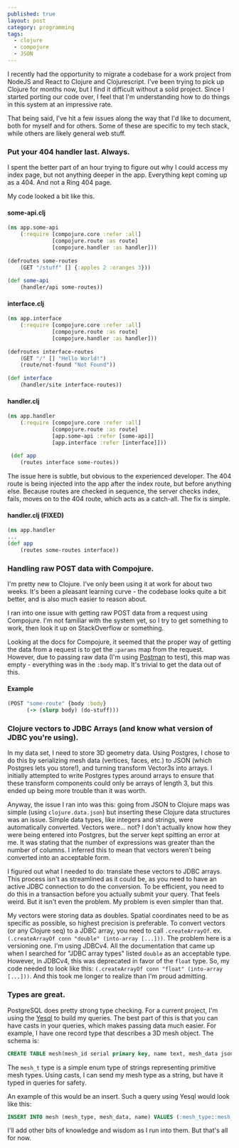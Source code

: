 ```yaml
---
published: true
layout: post
category: programming
tags: 
  - clojure
  - compojure
  - JSON
---
```





I recently had the opportunity to migrate a codebase for a work project from NodeJS and React to Clojure and Clojurescript. I've been trying to pick up Clojure for months now, but I find it difficult without a solid project. Since I started porting our code over, I feel that I'm understanding how to do things in this system at an impressive rate.

That being said, I've hit a few issues along the way that I'd like to document, both for myself and for others. Some of these are specific to my tech stack, while others are likely general web stuff.

### Put your 404 handler last. Always.
I spent the better part of an hour trying to figure out why I could access my index page, but not anything deeper in the app. Everything kept coming up as a 404. And not a Ring 404 page.

My code looked a bit like this.

#### some-api.clj
```clojure
(ns app.some-api
	(:require [compojure.core :refer :all]
    		  [compojure.route :as route]
              [compojure.handler :as handler]))
              
(defroutes some-routes
	(GET "/stuff" [] {:apples 2 :oranges 3}))
    
(def some-api
	(handler/api some-routes))
```

#### interface.clj
```clojure
(ns app.interface
	(:require [compojure.core :refer :all]
    		  [compojure.route :as route]
              [compojure.handler :as handler]))
              
(defroutes interface-routes
	(GET "/" [] "Hello World!")
    (route/not-found "Not Found"))
    
(def interface
	(handler/site interface-routes))
```

#### handler.clj
```clojure
(ns app.handler
	(:require [compojure.core :refer :all]
    		  [compojure.route :as route]
              [app.some-api :refer [some-api]]
              [app.interface :refer [interface]]))
              
 (def app
 	(routes interface some-routes))
```

The issue here is subtle, but obvious to the experienced developer. The 404 route is being injected into the app after the index route, but before anything else. Because routes are checked in sequence, the server checks index, fails, moves on to the 404 route, which acts as a catch-all. The fix is simple.

#### handler.clj (FIXED)
```clojure
(ns app.handler
...
(def app
	(routes some-routes interface))
```

### Handling raw POST data with Compojure.
I'm pretty new to Clojure. I've only been using it at work for about two weeks. It's been a pleasant learning curve - the codebase looks quite a bit better, and is also much easier to reason about.

I ran into one issue with getting raw POST data from a request using Compojure. I'm not familiar with the system yet, so I try to get something to work, then look it up on StackOverflow or something.

Looking at the docs for Compojure, it seemed that the proper way of getting the data from a request is to get the `:params` map from the request. However, due to passing raw data (I'm using [Postman](https://www.getpostman.com/) to test), this map was empty - everything was in the `:body` map. It's trivial to get the data out of this.

#### Example
```clojure
(POST "some-route" {body :body}
      (-> (slurp body) (do-stuff)))
```

### Clojure vectors to JDBC Arrays (and know what version of JDBC you're using).
In my data set, I need to store 3D geometry data. Using Postgres, I chose to do this by serializing mesh data (vertices, faces, etc.) to JSON (which Postgres lets you store!), and turning transform Vector3s into arrays. I initially attempted to write Postgres types around arrays to ensure that these transform components could only be arrays of length 3, but this ended up being more trouble than it was worth.

Anyway, the issue I ran into was this: going from JSON to Clojure maps was simple (using `clojure.data.json`) but inserting these Clojure data structures was an issue. Simple data types, like integers and strings, were automatically converted. Vectors were... not? I don't actually know how they were being entered into Postgres, but the server kept spitting an error at me. It was stating that the number of expressions was greater than the number of columns. I inferred this to mean that vectors weren't being converted into an acceptable form.

I figured out what I needed to do: translate these vectors to JDBC arrays. This process isn't as streamlined as it could be, as you need to have an active JDBC connection to do the conversion. To be efficient, you need to do this in a transaction before you actually submit your query. That feels weird. But it isn't even the problem. My problem is even simpler than that.

My vectors were storing data as doubles. Spatial coordinates need to be as specific as possible, so highest precision is preferable. To convert vectors (or any Clojure seq) to a JDBC array, you need to call `.createArrayOf`. ex. `(.createArrayOf conn "double" (into-array [...]))`. The problem here is a versioning one. I'm using JDBCv4. All the documentation that came up when I searched for "JDBC array types" listed `double` as an acceptable type. However, in JDBCv4, this was deprecated in favor of the `float` type. So, my code needed to look like this: `(.createArrayOf conn "float" (into-array [...]))`. And this took me longer to realize than I'm proud admitting.

### Types are great.
PostgreSQL does pretty strong type checking. For a current project, I'm using the [Yesql](https://github.com/krisajenkins/yesql) to build my queries. The best part of this is that you can have casts in your queries, which makes passing data much easier. For example, I have one record type that describes a 3D mesh object. The schema is:

```sql
CREATE TABLE mesh(mesh_id serial primary key, name text, mesh_data json, mesh_type mesh_t);
```

The `mesh_t` type is a simple enum type of strings representing primitive mesh types. Using casts, I can send my mesh type as a string, but have it typed in queries for safety.

An example of this would be an insert. Such a query using Yesql would look like this:

```sql
INSERT INTO mesh (mesh_type, mesh_data, name) VALUES (:mesh_type::mesh_t, :mesh_data, :name);
```

I'll add other bits of knowledge and wisdom as I run into them. But that's all for now.
